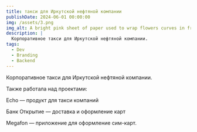 ```yaml
---
title: такси для Иркутской нефтяной компании
publishDate: 2024-06-01 00:00:00
img: /assets/3.png
img_alt: A bright pink sheet of paper used to wrap flowers curves in front of rich blue background
description: |
  Корпоративное такси для Иркутской нефтяной компании.
tags:
  - Dev
  - Branding
  - Backend
---
```


Корпоративное такси для Иркутской нефтяной компании.

Также работала над проектами:

Echo — продукт для такси компаний

Банк Открытие — доставка и оформление карт

Megafon — приложение для оформление сим-карт.